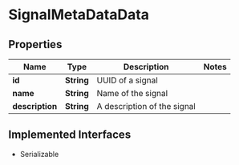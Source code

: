 

# SignalMetaDataData


## Properties

Name | Type | Description | Notes
------------ | ------------- | ------------- | -------------
**id** | **String** | UUID of a signal | 
**name** | **String** | Name of the signal | 
**description** | **String** | A description of the signal | 


## Implemented Interfaces

* Serializable


